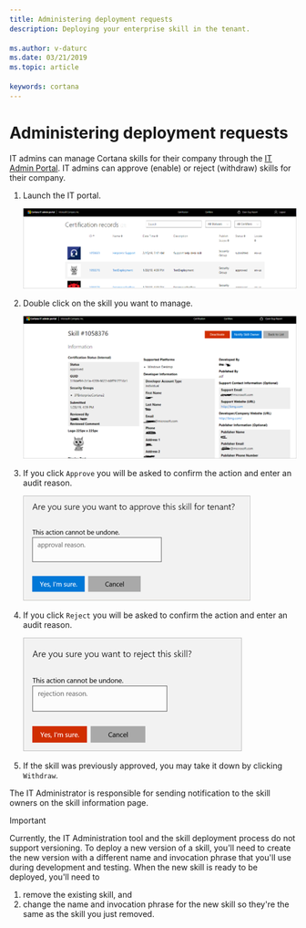 ```yaml
---
title: Administering deployment requests
description: Deploying your enterprise skill in the tenant.

ms.author: v-daturc
ms.date: 03/21/2019
ms.topic: article

keywords: cortana
---
```


# Administering deployment requests

IT admins can manage Cortana skills for their company through the [IT Admin Portal](https://it-admin-portal-prod.azurewebsites.net). IT admins can approve (enable) or reject (withdraw) skills for their company.

1. Launch the IT portal.

    ![IT portal](../media/images/administering-deployment-requests-01.png)

1. Double click on the skill you want to manage.

    ![IT portal](../media/images/administering-deployment-requests-02.png)

1. If you click `Approve` you will be asked to confirm the action and enter an audit reason.

    ![IT portal](../media/images/administering-deployment-requests-03.png)

1. If you click `Reject` you will be asked to confirm the action and enter an audit reason.

    ![IT portal](../media/images/administering-deployment-requests-04.png)

1. If the skill was previously approved, you may take it down by clicking `Withdraw`.

The IT Administrator is responsible for sending notification to the skill owners on the skill information page.

>[!IMPORTANT]
>Currently, the IT Administration tool and the skill deployment process do not support versioning. To deploy a new version of a skill, you'll need to create the new version with a different name and invocation phrase that you'll use during development and testing. When the new skill is ready to be deployed, you'll need to
>1. remove the existing skill, and 
>1. change the name and invocation phrase for the new skill so they're the same as the skill you just removed.